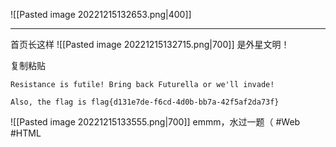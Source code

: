 ![[Pasted image 20221215132653.png|400]]

---
首页长这样
![[Pasted image 20221215132715.png|700]]
是外星文明！

复制粘贴
```
Resistance is futile! Bring back Futurella or we'll invade!

Also, the flag is flag{d131e7de-f6cd-4d0b-bb7a-42f5af2da73f}
```
![[Pasted image 20221215133555.png|700]]
emmm，水过一题（
#Web #HTML 